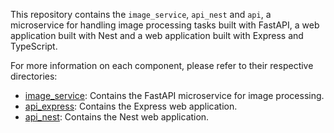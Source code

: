 This repository contains the `image_service`, `api_nest` and `api`, a microservice for handling image processing tasks built with FastAPI, a web application built with Nest and a web application built with Express and TypeScript.

For more information on each component, please refer to their respective directories:

- [image_service](image_service/README.md): Contains the FastAPI microservice for image processing.
- [api_express](api/README.md): Contains the Express web application.
- [api_nest](api_nest/README.md): Contains the Nest web application.
